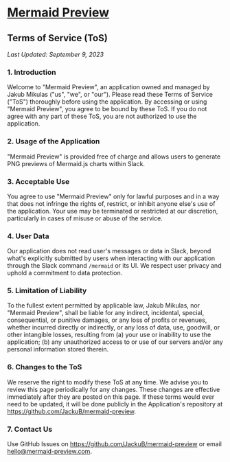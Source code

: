 # [Mermaid Preview](https://mermaid-preview.com)

## Terms of Service (ToS)

_Last Updated: September 9, 2023_

### 1. Introduction

Welcome to "Mermaid Preview", an application owned and managed by Jakub Mikulas ("us", "we", or "our"). Please read these Terms of Service ("ToS") thoroughly before using the application. By accessing or using "Mermaid Preview", you agree to be bound by these ToS. If you do not agree with any part of these ToS, you are not authorized to use the application.

### 2. Usage of the Application

"Mermaid Preview" is provided free of charge and allows users to generate PNG previews of Mermaid.js charts within Slack.

### 3. Acceptable Use

You agree to use "Mermaid Preview" only for lawful purposes and in a way that does not infringe the rights of, restrict, or inhibit anyone else's use of the application. Your use may be terminated or restricted at our discretion, particularly in cases of misuse or abuse of the service.

### 4. User Data

Our application does not read user's messages or data in Slack, beyond what's explicitly submitted by users when interacting with our application through the Slack command `/mermaid` or its UI. We respect user privacy and uphold a commitment to data protection.

### 5. Limitation of Liability

To the fullest extent permitted by applicable law, Jakub Mikulas, nor "Mermaid Preview", shall be liable for any indirect, incidental, special, consequential, or punitive damages, or any loss of profits or revenues, whether incurred directly or indirectly, or any loss of data, use, goodwill, or other intangible losses, resulting from (a) your use or inability to use the application; (b) any unauthorized access to or use of our servers and/or any personal information stored therein.

### 6. Changes to the ToS

We reserve the right to modify these ToS at any time. We advise you to review this page periodically for any changes. These changes are effective immediately after they are posted on this page. If these terms would ever need to be updated, it will be done publicly in the Application's repository at https://github.com/JackuB/mermaid-preview.

### 7. Contact Us

Use GitHub Issues on https://github.com/JackuB/mermaid-preview or email hello@mermaid-preview.com.
